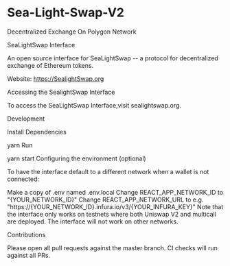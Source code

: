 # Sea-Light-Swap-V2
Decentralized Exchange On Polygon Network

SeaLightSwap Interface 

An open source interface for SeaLightSwap -- a protocol for decentralized exchange of Ethereum tokens.

Website: https://SealightSwap.org

Accessing the SealightSwap Interface

To access the SeaLightSwap Interface,visit sealightswap.org.

Development

Install Dependencies

yarn
Run

yarn start
Configuring the environment (optional)

To have the interface default to a different network when a wallet is not connected:

Make a copy of .env named .env.local
Change REACT_APP_NETWORK_ID to "{YOUR_NETWORK_ID}"
Change REACT_APP_NETWORK_URL to e.g. "https://{YOUR_NETWORK_ID}.infura.io/v3/{YOUR_INFURA_KEY}"
Note that the interface only works on testnets where both Uniswap V2 and multicall are deployed. The interface will not work on other networks.

Contributions

Please open all pull requests against the master branch. CI checks will run against all PRs.
